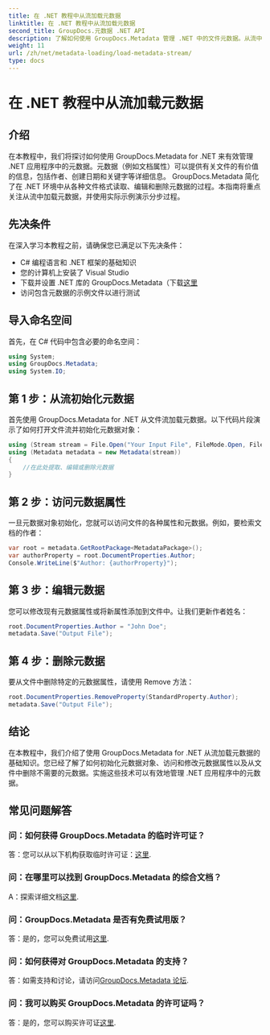 ```yaml
---
title: 在 .NET 教程中从流加载元数据
linktitle: 在 .NET 教程中从流加载元数据
second_title: GroupDocs.元数据 .NET API
description: 了解如何使用 GroupDocs.Metadata 管理 .NET 中的文件元数据。从流中加载、编辑和删除元数据的分步指南。
weight: 11
url: /zh/net/metadata-loading/load-metadata-stream/
type: docs
---
```

# 在 .NET 教程中从流加载元数据

## 介绍
在本教程中，我们将探讨如何使用 GroupDocs.Metadata for .NET 来有效管理 .NET 应用程序中的元数据。元数据（例如文档属性）可以提供有关文件的有价值的信息，包括作者、创建日期和关键字等详细信息。 GroupDocs.Metadata 简化了在 .NET 环境中从各种文件格式读取、编辑和删除元数据的过程。本指南将重点关注从流中加载元数据，并使用实际示例演示分步过程。
## 先决条件
在深入学习本教程之前，请确保您已满足以下先决条件：
- C# 编程语言和 .NET 框架的基础知识
- 您的计算机上安装了 Visual Studio
- 下载并设置 .NET 库的 GroupDocs.Metadata（下载[这里](https://releases.groupdocs.com/metadata/net/）)
- 访问包含元数据的示例文件以进行测试

## 导入命名空间
首先，在 C# 代码中包含必要的命名空间：
```csharp
using System;
using GroupDocs.Metadata;
using System.IO;
```
## 第 1 步：从流初始化元数据
首先使用 GroupDocs.Metadata for .NET 从文件流加载元数据。以下代码片段演示了如何打开文件流并初始化元数据对象：

```csharp
using (Stream stream = File.Open("Your Input File", FileMode.Open, FileAccess.ReadWrite))
using (Metadata metadata = new Metadata(stream))
{
    //在此处提取、编辑或删除元数据
}
```
## 第 2 步：访问元数据属性
一旦元数据对象初始化，您就可以访问文件的各种属性和元数据。例如，要检索文档的作者：

```csharp
var root = metadata.GetRootPackage<MetadataPackage>();
var authorProperty = root.DocumentProperties.Author;
Console.WriteLine($"Author: {authorProperty}");
```
## 第 3 步：编辑元数据
您可以修改现有元数据属性或将新属性添加到文件中。让我们更新作者姓名：

```csharp
root.DocumentProperties.Author = "John Doe";
metadata.Save("Output File");
```
## 第 4 步：删除元数据
要从文件中删除特定的元数据属性，请使用 Remove 方法：

```csharp
root.DocumentProperties.RemoveProperty(StandardProperty.Author);
metadata.Save("Output File");
```

## 结论
在本教程中，我们介绍了使用 GroupDocs.Metadata for .NET 从流加载元数据的基础知识。您已经了解了如何初始化元数据对象、访问和修改元数据属性以及从文件中删除不需要的元数据。实施这些技术可以有效地管理 .NET 应用程序中的元数据。

## 常见问题解答
### 问：如何获得 GroupDocs.Metadata 的临时许可证？
答：您可以从以下机构获取临时许可证：[这里](https://purchase.groupdocs.com/temporary-license/).
### 问：在哪里可以找到 GroupDocs.Metadata 的综合文档？
 A：探索详细文档[这里](https://tutorials.groupdocs.com/metadata/net/).
### 问：GroupDocs.Metadata 是否有免费试用版？
答：是的，您可以免费试用[这里](https://releases.groupdocs.com/).
### 问：如何获得对 GroupDocs.Metadata 的支持？
答：如需支持和讨论，请访问[GroupDocs.Metadata 论坛](https://forum.groupdocs.com/c/metadata/14).
### 问：我可以购买 GroupDocs.Metadata 的许可证吗？
答：是的，您可以购买许可证[这里](https://purchase.groupdocs.com/buy).